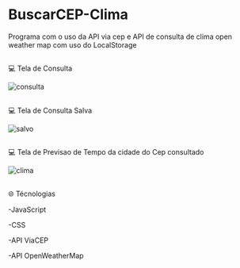 # BuscarCEP-Clima
Programa com o uso da API via cep e API de consulta de clima open weather map com uso do LocalStorage

##

💻 Tela de Consulta

![consulta](https://github.com/user-attachments/assets/f21834dc-0e04-4786-a15f-44bb84271013)

##

💻 Tela de Consulta Salva

![salvo](https://github.com/user-attachments/assets/9dd1fabf-2c46-4410-aa97-9d90113721cf)

##

💻 Tela de Previsao de Tempo da cidade do Cep consultado

![clima](https://github.com/user-attachments/assets/139f1495-2dc4-461c-a9fb-c92f0660e22b)

##

🌐 Técnologias

-JavaScript

-CSS

-API ViaCEP

-API OpenWeatherMap

